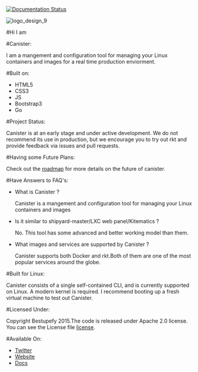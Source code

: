 [![Documentation Status](https://readthedocs.org/projects/canister/badge/?version=latest)](https://readthedocs.org/projects/canister/?badge=latest)

![logo_design_9](https://cloud.githubusercontent.com/assets/8342133/7682695/80c136de-fd97-11e4-92fc-4b2846489109.jpg)

#Hi I am 

#Canister:

I am a mangement and configuration tool for managing 
your Linux containers and images for a real time production enviorment.

#Built on:

- HTML5
- CSS3
- JS
- Bootstrap3
- Go

#Project Status:

Canister is at an early stage and under active development. We do not recommend its use in production, but we encourage you to try out rkt and provide feedback via issues and pull requests.

#Having some Future Plans:

Check out the [roadmap](ROADMAP.md) for more details on the future of canister.

#Have Answers to FAQ's:

- What is Canister ?

  Canister is a mangement and configuration tool for managing 
  your Linux containers and images

- Is it similar to shipyard-master/LXC web panel/Kitematics ?

  No. This tool has some advanced and better working model than them. 
  
- What images and services are supported by Canister ?

  Canister supports both Docker and rkt.Both of them are one of the most popular
  services around the globe.
  
#Built for Linux:

Canister consists of a single self-contained CLI, and is currently supported on Linux. A modern kernel is required. I recommend booting up a fresh virtual machine to test out Canister.

#Licensed Under:

Copyright Bestupefy 2015.The code is released under Apache 2.0 license. You can
see the License file [license](LICENSE).

#Available On:

- [Twitter](https://twitter.com/ramitsurana)
- [Website](https://ramitsurana.blogspot.in)
- [Docs](http://canister.readthedocs.org)
